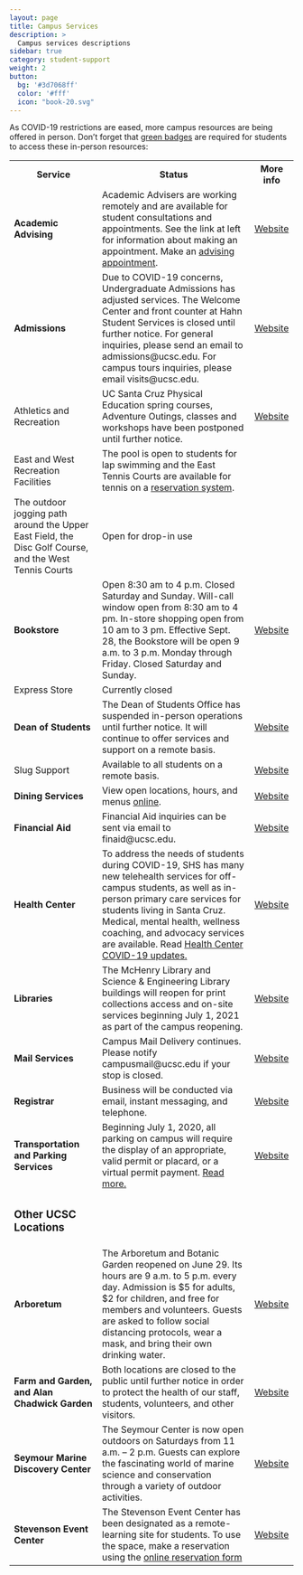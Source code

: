 ```yaml
---
layout: page
title: Campus Services
description: >
  Campus services descriptions
sidebar: true
category: student-support
weight: 2
button:
  bg: '#3d7068ff'
  color: '#fff'
  icon: "book-20.svg"
---
```


As COVID-19 restrictions are eased, more campus resources are being offered in person. Don’t forget that <a href="https://healthcenter.ucsc.edu/services/covid-19/covid19-students.html">green badges</a> are required for students to access these in-person resources:

<table style="width:100%">
  <tr>
    <th>Service</th>
    <th>Status</th> 
    <th>More info</th>
  </tr>
  <tr>
    <td><b>Academic Advising</b></td>
    <td>Academic Advisers are working remotely and are available for student consultations and appointments. See the link at left for information about making an appointment. Make an <a href="https://advising.ucsc.edu/procedures/appts.html">advising appointment</a>.</td>
    <td><a href="https://advising.ucsc.edu/index.html">Website</a></td>
  </tr>
  <tr>
    <td><b>Admissions</b></td>
    <td>Due to COVID-19 concerns, Undergraduate Admissions has adjusted services. The Welcome Center and front counter at Hahn Student Services is closed until further notice. For general inquiries, please send an email to admissions@ucsc.edu. For campus tours inquiries, please email visits@ucsc.edu.</td>
    <td><a href="https://admissions.ucsc.edu">Website</a></td>
  </tr>
  
  <tr>
    <td>Athletics and Recreation</td>
    <td>UC Santa Cruz Physical Education spring courses, Adventure Outings, classes and workshops have been postponed until further notice.	</td>
    <td><a href="https://opers.ucsc.edu">Website</a></td>
  </tr>

  <tr>
    <td>East and West Recreation Facilities</td>
    <td>The pool is open to students for lap swimming and the East Tennis Courts are available for tennis on a <a href="https://campusrec.ucsc.edu/Program/GetProducts?classification=26e7654b-b3c6-45de-ac5e-967a7ade45c3">reservation system</a>. 
</td>
    <td></td>
  </tr>

  <tr>
    <td>The outdoor jogging path around the Upper East Field, the Disc Golf Course, and the West Tennis Courts 
</td>
    <td>Open for drop-in use</td>
    <td></td>
  </tr>

  <tr>
    <td><b>Bookstore</b></td>
    <td>Open 8:30 am to 4 p.m. Closed Saturday and Sunday. Will-call window open from 8:30 am to 4 pm. In-store shopping open from 10 am to 3 pm.
Effective Sept. 28, the Bookstore will be open 9 a.m. to 3 p.m. Monday through Friday. Closed Saturday and Sunday.</td>
    <td><a href="https://slugstore.ucsc.edu/">Website</a></td>
  </tr>

  <tr>
    <td>Express Store</td>
    <td>Currently closed</td>
    <td></td>
  </tr>


  <tr>
    <td><b>Dean of Students</b></td>
    <td>The Dean of Students Office has suspended in-person operations until further notice. It will continue to offer services and support on a remote basis.</td>
    <td><a href="https://deanofstudents.ucsc.edu">Website</a></td>
  </tr>

  <tr>
    <td>Slug Support</td>
    <td>Available to all students on a remote basis.</td>
    <td><a href="https://deanofstudents.ucsc.edu/slug-support/program/index.html">Website</a></td>
  </tr>

 <tr>
    <td><b>Dining Services</b></td>
   <td>View open locations, hours, and menus <a href="https://dining.ucsc.edu/eat">online</a>.</td>
    <td><a href="https://dining.ucsc.edu/index.html">Website</a></td>
  </tr>


 <tr>
    <td><b>Financial Aid</b></td>
    <td>Financial Aid inquiries can be sent via email to finaid@ucsc.edu.	</td>
    <td><a href="https://financialaid.ucsc.edu/coronavirus/covid-19.html">Website</a></td>
  </tr>


 <tr>
    <td><b>Health Center</b></td>
    <td>To address the needs of students during COVID-19, SHS has many new telehealth services for off-campus students, as well as in-person primary care services for students living in Santa Cruz. Medical, mental health, wellness coaching, and advocacy services are available.
Read <a href="https://healthcenter.ucsc.edu/news-events/news/corona-virus.html">Health Center COVID-19 updates.</a></td>
    <td><a href="https://healthcenter.ucsc.edu/news-events/news/shs-covid-19-services.html">Website</a></td>
  </tr>

 <tr>
    <td><b>Libraries</b></td>
    <td> The McHenry Library and Science & Engineering Library buildings will reopen for print collections access and on-site services beginning July 1, 2021 as part of the campus reopening.
    </td>
    <td><a href="https://library.ucsc.edu">Website</a></td>
  </tr>

<tr>
    <td><b>Mail Services</b></td>
    <td>Campus Mail Delivery continues. Please notify campusmail@ucsc.edu if your stop is closed.
    </td>
    <td><a href="https://www.cms.ucsc.edu/">Website</a></td>
  </tr>


<tr>
    <td><b>Registrar</b></td>
    <td>Business will be conducted via email, instant messaging, and telephone. 
    </td>
    <td><a href="https://docs.google.com/document/d/1NCQWIet8nn54MoQKXJ7z6zKAUnSBE8qoAmBZn2F3esM/edit">Website</a></td>
  </tr>

<tr>
    <td><b>Transportation and Parking Services</b></td>
    <td>Beginning July 1, 2020, all parking on campus will require the display of an appropriate, valid permit or placard, or a virtual permit payment. <a href="https://news.ucsc.edu/2020/06/parking-permit-requirement-and-renewal-app-update.html">Read more.</a>
    </td>
    <td><a href="https://taps.ucsc.edu">Website</a></td>
  </tr>

<tr>
    <td><h3>Other UCSC Locations</h3></td>
    <td>
     </td>
    <td></td>
  </tr>

<tr>
    <td><b>Arboretum</b></td>
    <td>The Arboretum and Botanic Garden reopened on June 29. Its hours are 9 a.m. to 5 p.m. every day. Admission is $5 for adults, $2 for children, and free for members and volunteers. Guests are asked to follow social distancing protocols, wear a mask, and bring their own drinking water. </td>
    <td><a href="https://arboretum.ucsc.edu/">Website</a></td>
  </tr>
  
  <tr>
    <td><b>Farm and Garden, and Alan Chadwick Garden	</b></td>
    <td>Both locations are closed to the public until further notice in order to protect the health of our staff, students, volunteers, and other visitors.</td>
    <td><a href="https://casfs.ucsc.edu/">Website</a></td>
  </tr>
  
  <tr>
    <td><b>Seymour Marine Discovery Center</b></td>
    <td>The Seymour Center is now open outdoors on Saturdays from 11 a.m. – 2 p.m. Guests can explore the fascinating world of marine science and conservation through a variety of outdoor activities.
</td>
    <td><a href="https://seymourcenter.ucsc.edu/">Website</a></td>
  </tr>
  
   <tr>
    <td><b>Stevenson Event Center</b></td>
    <td>The Stevenson Event Center has been designated as a remote-learning site for students. To use the space, make a reservation using the <a href="https://ucscsec.youcanbook.me">online reservation form</a></td>
    <td><a href="https://ucscsec.youcanbook.me">Website</a></td>
  </tr>

</table>
